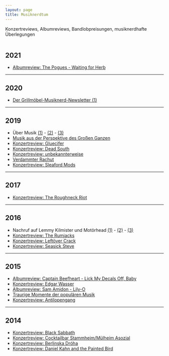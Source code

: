 ```yaml
---
layout: page
title: Musiknerdtum
---
```



Konzertreviews, Albumreviews, Bandlobpreisungen, musiknerdhafte Überlegungen
<br><br>

## 2021

* [Albumreview: The Pogues - Waiting for Herb](https://grillmoebel.github.io/2021/01/12/twentyseventh-post/)

---

## 2020

* [Der Grillmöbel-Musiknerd-Newsletter (1)](https://grillmoebel.github.io/2020/01/09/twentyfirstandahalf-post/)

---

## 2019

* Über Musik [(1)](https://grillmoebel.github.io/2019/01/06/eightythird-post/) - [(2)](https://grillmoebel.github.io/2019/01/06/eightyfourth-post/) - [(3)](https://grillmoebel.github.io/2019/01/08/eightyfifth-post/)
* [Musik aus der Perspektive des Großen Ganzen](https://grillmoebel.github.io/2019/04/16/ninetyfifth-post/)
* [Konzertreview: Gluecifer](https://grillmoebel.github.io/2019/04/20/ninetysixth-post/)
* [Konzertreview: Dead South](https://grillmoebel.github.io/2019/04/21/ninetyseventh-post/)
* [Konzertreview: unbekannterweise](https://grillmoebel.github.io/2019/06/22/third-post/)
* [Verdammter Rachut](https://grillmoebel.github.io/2019/09/01/seventh-post/)
* [Konzertreview: Sleaford Mods](https://grillmoebel.github.io/2019/09/12/eighth-post/)

---

## 2017

* [Konzertreview: The Roughneck Riot](https://grillmoebel.github.io/2017/10/15/fourtythird-post/)

---

## 2016 

* Nachruf auf Lemmy Kilmister und Motörhead [(1)](https://grillmoebel.github.io/2016/01/01/eightyfirst-post/) - [(2)](https://grillmoebel.github.io/2016/01/01/eightysecond-post/) - [(3)](https://grillmoebel.github.io/2016/01/05/eightyfourth-post/)
* [Konzertreview: The Rumjacks](https://grillmoebel.github.io/2016/08/21/eighth-post/)
* [Konzertreview: Leftöver Crack](https://grillmoebel.github.io/2016/08/25/ninth-post/)
* [Konzertreview: Seasick Steve](https://grillmoebel.github.io/2016/10/26/sixteenth-post/)

---

## 2015

* [Albumreview: Captain Beefheart - Lick My Decals Off, Baby](https://grillmoebel.github.io/2015/02/01/thirtysixth-post/)
* [Konzertreview: Edgar Wasser](https://grillmoebel.github.io/2015/04/14/fourtyfifth-post/)
* [Albumreview: Sam Amidon - Lily-O](https://grillmoebel.github.io/2015/05/10/fiftieth-post-jubilee-jubilee/)
* [Traurige Momente der populären Musik](https://grillmoebel.github.io/2015/09/27/sixtysixth-post/)
* [Konzertreview: Antilopengang](https://grillmoebel.github.io/2015/12/19/seventyninth-post/)

---

## 2014

* [Konzertreview: Black Sabbath](https://grillmoebel.github.io/2014/06/09/seventh-post-of-the-seventh-post/)
* [Konzertreview: Cocktailbar Stammheim/Mülheim Asozial](https://grillmoebel.github.io/2014/09/29/is-it-called-twentyfirst-post/)
* [Konzertreview: Berlinska Dróha](https://grillmoebel.github.io/2014/10/26/twentyfourth-post/)
* [Konzertreview: Daniel Kahn and the Painted Bird](https://grillmoebel.github.io/2014/11/03/twentyfifth-post/)






